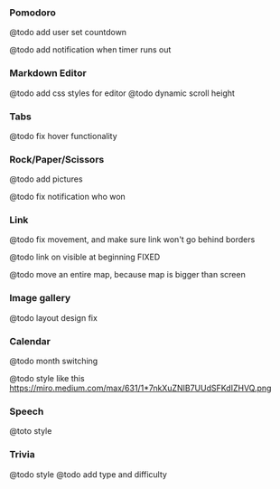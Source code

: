 ### Pomodoro
@todo add user set countdown

@todo add notification when timer runs out

### Markdown Editor
@todo add css styles for editor
@todo dynamic scroll height

### Tabs
@todo fix hover functionality

### Rock/Paper/Scissors
@todo add pictures

@todo fix notification who won

### Link
@todo fix movement, and make sure link won't go behind borders 

@todo link on visible at beginning FIXED

@todo move an entire map, because map is bigger than screen

### Image gallery
@todo layout design fix


### Calendar 
@todo month switching

@todo style like this https://miro.medium.com/max/631/1*7nkXuZNIB7UUdSFKdIZHVQ.png

### Speech
@toto style

### Trivia 
@todo style
@todo add type and difficulty